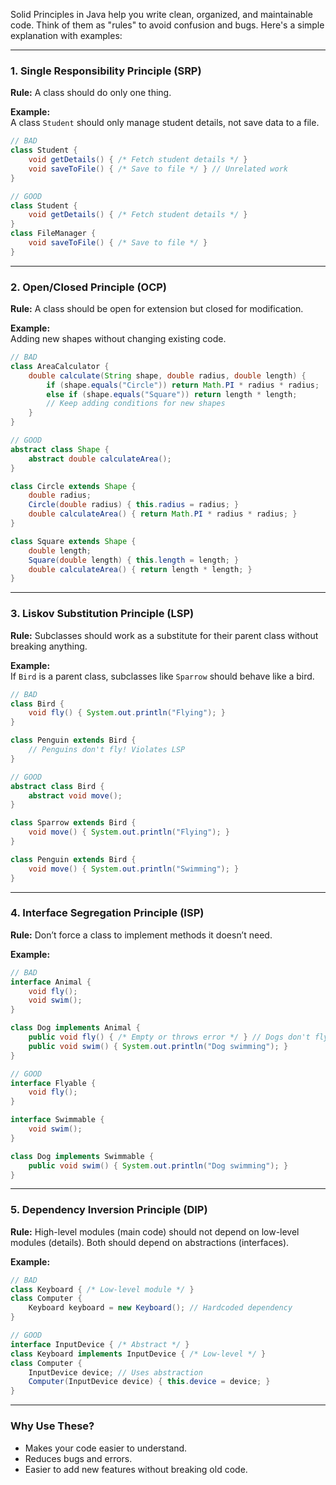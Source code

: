 Solid Principles in Java help you write clean, organized, and maintainable code. Think of them as "rules" to avoid confusion and bugs. Here's a simple explanation with examples:  

---

### 1. **Single Responsibility Principle (SRP)**  
**Rule:** A class should do only one thing.  

**Example:**  
A class `Student` should only manage student details, not save data to a file.  
```java
// BAD
class Student {
    void getDetails() { /* Fetch student details */ }
    void saveToFile() { /* Save to file */ } // Unrelated work
}

// GOOD
class Student {
    void getDetails() { /* Fetch student details */ }
}
class FileManager {
    void saveToFile() { /* Save to file */ }
}
```

---

### 2. **Open/Closed Principle (OCP)**  
**Rule:** A class should be open for extension but closed for modification.  

**Example:**  
Adding new shapes without changing existing code.  
```java
// BAD
class AreaCalculator {
    double calculate(String shape, double radius, double length) {
        if (shape.equals("Circle")) return Math.PI * radius * radius;
        else if (shape.equals("Square")) return length * length; 
        // Keep adding conditions for new shapes
    }
}

// GOOD
abstract class Shape {
    abstract double calculateArea();
}

class Circle extends Shape {
    double radius;
    Circle(double radius) { this.radius = radius; }
    double calculateArea() { return Math.PI * radius * radius; }
}

class Square extends Shape {
    double length;
    Square(double length) { this.length = length; }
    double calculateArea() { return length * length; }
}
```

---

### 3. **Liskov Substitution Principle (LSP)**  
**Rule:** Subclasses should work as a substitute for their parent class without breaking anything.  

**Example:**  
If `Bird` is a parent class, subclasses like `Sparrow` should behave like a bird.  

```java
// BAD
class Bird {
    void fly() { System.out.println("Flying"); }
}

class Penguin extends Bird {
    // Penguins don't fly! Violates LSP
}

// GOOD
abstract class Bird {
    abstract void move();
}

class Sparrow extends Bird {
    void move() { System.out.println("Flying"); }
}

class Penguin extends Bird {
    void move() { System.out.println("Swimming"); }
}
```

---

### 4. **Interface Segregation Principle (ISP)**  
**Rule:** Don’t force a class to implement methods it doesn’t need.  

**Example:**  
```java
// BAD
interface Animal {
    void fly();
    void swim();
}

class Dog implements Animal {
    public void fly() { /* Empty or throws error */ } // Dogs don't fly
    public void swim() { System.out.println("Dog swimming"); }
}

// GOOD
interface Flyable {
    void fly();
}

interface Swimmable {
    void swim();
}

class Dog implements Swimmable {
    public void swim() { System.out.println("Dog swimming"); }
}
```

---

### 5. **Dependency Inversion Principle (DIP)**  
**Rule:** High-level modules (main code) should not depend on low-level modules (details). Both should depend on abstractions (interfaces).  

**Example:**  
```java
// BAD
class Keyboard { /* Low-level module */ }
class Computer {
    Keyboard keyboard = new Keyboard(); // Hardcoded dependency
}

// GOOD
interface InputDevice { /* Abstract */ }
class Keyboard implements InputDevice { /* Low-level */ }
class Computer {
    InputDevice device; // Uses abstraction
    Computer(InputDevice device) { this.device = device; }
}
```

---

### Why Use These?  
- Makes your code easier to understand.  
- Reduces bugs and errors.  
- Easier to add new features without breaking old code.  
